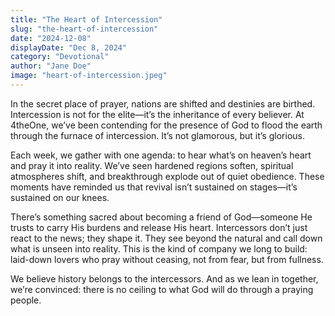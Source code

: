 ```yaml
---
title: "The Heart of Intercession"
slug: "the-heart-of-intercession"
date: "2024-12-08"
displayDate: "Dec 8, 2024"
category: "Devotional"
author: "Jane Doe"
image: "heart-of-intercession.jpeg"
---
```


In the secret place of prayer, nations are shifted and destinies are birthed. Intercession is not for the elite—it’s the inheritance of every believer. At 4theOne, we’ve been contending for the presence of God to flood the earth through the furnace of intercession. It’s not glamorous, but it’s glorious.

Each week, we gather with one agenda: to hear what’s on heaven’s heart and pray it into reality. We’ve seen hardened regions soften, spiritual atmospheres shift, and breakthrough explode out of quiet obedience. These moments have reminded us that revival isn’t sustained on stages—it’s sustained on our knees.

There’s something sacred about becoming a friend of God—someone He trusts to carry His burdens and release His heart. Intercessors don’t just react to the news; they shape it. They see beyond the natural and call down what is unseen into reality. This is the kind of company we long to build: laid-down lovers who pray without ceasing, not from fear, but from fullness.

We believe history belongs to the intercessors. And as we lean in together, we’re convinced: there is no ceiling to what God will do through a praying people.
